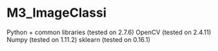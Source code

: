 # M3_ImageClassi

Python + common libraries (tested on 2.7.6)
OpenCV (tested on 2.4.11)
Numpy (tested on 1.11.2)
sklearn (tested on 0.16.1)
